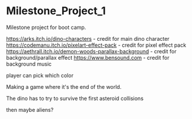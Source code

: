 # Milestone_Project_1
Milestone project for boot camp.

https://arks.itch.io/dino-characters - credit for main dino character
https://codemanu.itch.io/pixelart-effect-pack - credit for pixel effect pack
https://aethrall.itch.io/demon-woods-parallax-background - credit for background/parallax effect
https://www.bensound.com - credit for background music

player can pick which color

Making a game where it's the end of the world.

The dino has to try to survive the first asteroid collisions

then maybe aliens?